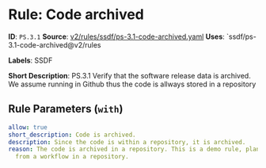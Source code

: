 # Rule: Code archived

**ID**: `PS.3.1`
**Source**: [v2/rules/ssdf/ps-3.1-code-archived.yaml](https://github.com/scribe-public/sample-policies/v2/rules/ssdf/ps-3.1-code-archived.yaml)
**Uses**: `ssdf/ps-3.1-code-archived@v2/rules

**Labels**: SSDF

**Short Description**: PS.3.1 Verify that the software release data is archived.
We assume running in Github thus the code is allways stored in a repository


## Rule Parameters (`with`)

```yaml
allow: true
short_description: Code is archived.
description: Since the code is within a repository, it is archived.
reason: The code is archived in a repository. This is a demo rule, planned to run
  from a workflow in a repository.
```
